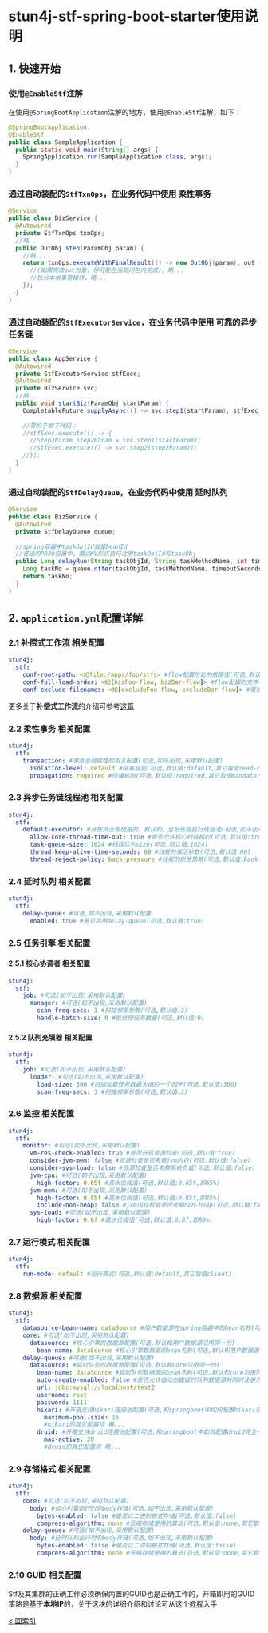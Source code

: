 # stun4j-stf-spring-boot-starter使用说明
## 1. 快速开始
### 使用`@EnableStf`注解
在使用`@SpringBootApplication`注解的地方，使用`@EnableStf`注解，如下：
```java
@SpringBootApplication
@EnableStf
public class SampleApplication {
  public static void main(String[] args) {
    SpringApplication.run(SampleApplication.class, args);
  }
}
```
### 通过**自动装配**的`StfTxnOps`，在业务代码中使用 **柔性事务**
```java
@Service
public class BizService {
  @Autowired
  private StfTxnOps txnOps;
  //略...
  public OutObj step(ParamObj param) {
    //略...
    return txnOps.executeWithFinalResult(() -> new OutObj(param), out -> st -> {
      //(如需修改out对象，尽可能在当前闭包内完成)，略...
      //执行本地事务操作，略...
    });
  }
}
```
### 通过**自动装配**的`StfExecutorService`，在业务代码中使用 **可靠的异步任务链**
```java
@Service
public class AppService {
  @Autowired
  private StfExecutorService stfExec;
  @Autowired
  private BizService svc;
  //略...
  public void startBiz(ParamObj startParam) {
    CompletableFuture.supplyAsync(() -> svc.step1(startParam), stfExec).thenApplyAsync(svc::step2, stfExec);
    
    //等价于如下代码：
    //stfExec.execute(() -> {
      //Step2Param step2Param = svc.step1(startParam);
      //stfExec.execute(() -> svc.step2(step2Param));
    //});    
  }
}
```
### 通过**自动装配**的`StfDelayQueue`，在业务代码中使用 **延时队列**
```java
@Service
public class BizService {
  @Autowired
  private StfDelayQueue queue;
  
  //spring容器中taskObjId就是beanId
  //普通的POJO容器中，需以KV形式自行注册taskObjId和taskObj
  public Long delayRun(String taskObjId, String taskMethodName, int timeoutSeconds, int delaySeconds, Object... taskParams) {
    Long taskNo = queue.offer(taskObjId, taskMethodName, timeoutSeconds, delaySeconds, taskParams);
    return taskNo;
  }
}
```
## 2. `application.yml`配置详解
### 2.1 **补偿式工作流** 相关配置
```yml
stun4j:
  stf:
    conf-root-path: <如file:/apps/foo/stfs> #flow配置所处的根路径(可选,默认值: classpath:stfs)
    conf-full-load-order: <如[bizFoo-flow, bizBar-flow]> #flow配置的文件名和 左右或前后 顺序(可选,但一般都需要明确指定,除非你不关心配置间的父子关系,比如,对于具有相同oid的config-block,右侧/后面 文件会覆盖 左侧/前面 文件的定义)
    conf-exclude-filenames: <如[excludeFoo-flow, excludeBar-flow]> #需被排除、不会被加载的flow配置文件名(可选,如不指定,表示均需加载)
```
更多关于**补偿式工作流**的介绍可参考[这篇](../stun4j-stf-core#%E8%A1%A5%E5%81%BF%E5%BC%8F%E5%B7%A5%E4%BD%9C%E6%B5%81%E4%BD%BF%E7%94%A8%E8%AF%B4%E6%98%8E)
### 2.2 **柔性事务** 相关配置
```yml
stun4j:
  stf:
    transaction: #事务全局属性的相关配置(可选,如不出现,采用默认配置)
      isolation-level: default #隔离级别(可选,默认值:default,其它取值read-committed,repeatable-read)
      propagation: required #传播机制(可选,默认值:required,其它取值mandatory,nested,never,not-supported,requires-new,supports)
```
### 2.3 **异步任务链线程池** 相关配置
```yml
stun4j:
  stf:
    default-executor: #开放供业务使用的、默认的、全局任务执行线程池(可选,如不出现,采用默认配置)
      allow-core-thread-time-out: true #是否允许核心线程超时(可选,默认值:true)
      task-queue-size: 1024 #线程队列size(可选,默认值:1024)
      thread-keep-alive-time-seconds: 60 #线程的保活秒数(可选,默认值:60)
      thread-reject-policy: back-pressure #线程的拒绝策略(可选,默认值:back-pressure,其它取值drop-with-ex-throw,silent-drop,silent-drop-oldest)
```
### 2.4 **延时队列** 相关配置
```yml
stun4j:
  stf:
    delay-queue: #可选,如不出现,采用默认配置
      enabled: true #是否启用delay-queue(可选,默认值:true)
```
### 2.5 **任务引擎** 相关配置
#### 2.5.1 **核心协调者** 相关配置
```yml
stun4j:
  stf:
    job: #可选(如不出现,采用默认配置)
      manager: #可选(如不出现,采用默认配置)
        scan-freq-secs: 3 #扫描频率秒数(可选,默认值:3)
        handle-batch-size: 0 #批处理任务数量(可选,默认值:0)
```
#### 2.5.2 **队列充填器** 相关配置
```yml
stun4j:
  stf:
    job: #可选(如不出现,采用默认配置)
      loader: #可选(如不出现,采用默认配置)
        load-size: 300 #扫描加载任务数最大值的一个因子(可选,默认值:300)
        scan-freq-secs: 3 #扫描频率秒数(可选,默认值:3)
```
### 2.6 **监控** 相关配置
```yml
stun4j:
  stf:
    monitor: #可选(如不出现,采用默认配置)
      vm-res-check-enabled: true #是否开启资源检查(可选,默认值:true)
      consider-jvm-mem: false #资源检查是否考察jvm内存(可选,默认值:false)
      consider-sys-load: false #资源检查是否考察系统负载(可选,默认值:false)
      jvm-cpu: #可选(如不出现,采用默认配置)
        high-factor: 0.65f #高水位阈值(可选,默认值:0.65f,即65%)
      jvm-mem: #可选(如不出现,采用默认配置)
        high-factor: 0.85f #高水位阈值(可选,默认值:0.85f,即85%)
        include-non-heap: false #jvm内存检查是否考察non-heap(可选,默认值:false)
      sys-load: #可选(如不出现,采用默认配置)
        high-factor: 0.8f #高水位阈值(可选,默认值:0.8f,即80%)
```
### 2.7 **运行模式** 相关配置
```yml
stun4j:
  stf:
    run-mode: default #运行模式(可选,默认值:default,其它取值client)
```
### 2.8 **数据源** 相关配置
```yml
stun4j:
  stf:
    datasource-bean-name: dataSource #用户数据源在spring容器中的bean名称(可选,默认值:dataSource)
    core: #可选(如不出现,采用默认配置)
      datasource: #核心引擎的数据源配置(可选,默认和用户数据源沿用同一份)
        bean-name: dataSource #核心引擎数据源的bean名称(可选,默认和用户数据源沿用同一名称,即,默认使用同一数据源,注意,如不一致,事务将无法保证!!!)
    delay-queue: #可选(如不出现,采用默认配置)
      datasource: #延时队列的数据源配置(可选,默认和core沿用同一份)
        bean-name: dataSource #延时队列数据源的bean名称(可选,默认和core沿用同一名称,即,默认使用同一数据源,如改变名称,用户需自行创建对应的bean)
        auto-create-enabled: false #是否允许自动创建延时队列数据源并同时注册为bean(可选,默认值:false,只有为true,下述datasource的相关配置才实际生效)
        url: jdbc:mysql://localhost/test2
        username: root
        password: 1111
        hikari: #开箱支持hikari连接池配置(可选,和springboot中如何配置hikari完全一致,如不指定,则使用其它连接池或不使用任何连接池)
          maximum-pool-size: 15
          #hikari的其它配置项 略...
        druid: #开箱支持druid连接池配置(可选,和springboot中如何配置druid完全一致,如不指定,则使用其它连接池或不使用任何连接池)
          max-active: 20
          #druid的其它配置项 略...
```
### 2.9 **存储格式** 相关配置
```yml
stun4j:
  stf:
    core: #可选(如不出现,采用默认配置)
      body: #核心引擎运行时的body存储(可选,如不出现,采用默认配置)
        bytes-enabled: false #是否以二进制格式存储(可选,默认值:false)
        compress-algorithm: none #压缩存储使用的算法(可选,默认值:none,其它取值zstd,snappy 注意,启用任何非none的压缩算法,bytes-enabled将被强制设为true,这个行为有别于一般的开关配置)
    delay-queue: #可选(如不出现,采用默认配置)
      body: #延时队列运行时的body存储(可选,如不出现,采用默认配置)
        bytes-enabled: false #是否以二进制格式存储(可选,默认值:false)
        compress-algorithm: none #压缩存储使用的算法(可选,默认值:none,其它取值zstd,snappy 注意,启用任何非none的压缩算法,bytes-enabled将被强制设为true,这个行为有别于一般的开关配置)
```
### 2.10 **GUID** 相关配置
Stf及其集群的正确工作必须确保内置的GUID也是正确工作的，开箱即用的GUID策略是基于**本地IP**的，关于这块的详细介绍和讨论可从这个[教程](../../../../stun4j-guid/blob/master/stun4j-guid-spring-boot-starter/README.md#2-applicationyml%E9%85%8D%E7%BD%AE%E8%AF%A6%E8%A7%A3)入手

[< 回索引](../README.md)